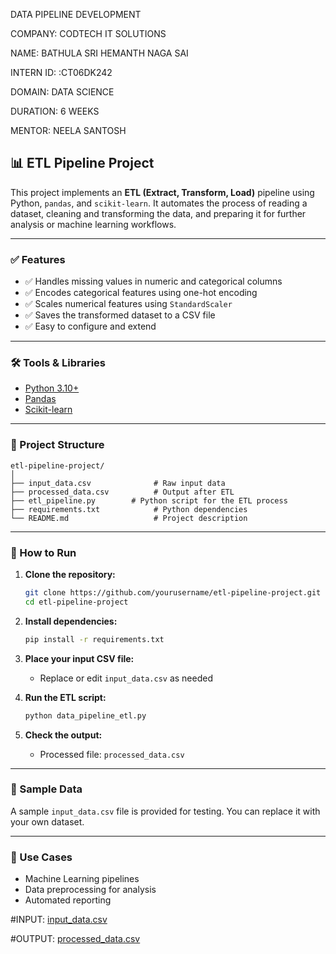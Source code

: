 DATA PIPELINE DEVELOPMENT

COMPANY: CODTECH IT SOLUTIONS

NAME: BATHULA SRI HEMANTH NAGA SAI

INTERN ID: :CT06DK242

DOMAIN: DATA SCIENCE

DURATION: 6 WEEKS

MENTOR: NEELA SANTOSH


## 📊 ETL Pipeline Project

This project implements an **ETL (Extract, Transform, Load)** pipeline using Python, `pandas`, and `scikit-learn`. It automates the process of reading a dataset, cleaning and transforming the data, and preparing it for further analysis or machine learning workflows.

---

### ✅ Features

* ✅ Handles missing values in numeric and categorical columns
* ✅ Encodes categorical features using one-hot encoding
* ✅ Scales numerical features using `StandardScaler`
* ✅ Saves the transformed dataset to a CSV file
* ✅ Easy to configure and extend

---

### 🛠️ Tools & Libraries

* [Python 3.10+](https://www.python.org/)
* [Pandas](https://pandas.pydata.org/)
* [Scikit-learn](https://scikit-learn.org/)

---

### 📂 Project Structure

```
etl-pipeline-project/
│
├── input_data.csv              # Raw input data
├── processed_data.csv          # Output after ETL
├── etl_pipeline.py        # Python script for the ETL process
├── requirements.txt            # Python dependencies
└── README.md                   # Project description
```

---

### 🚀 How to Run

1. **Clone the repository:**

   ```bash
   git clone https://github.com/yourusername/etl-pipeline-project.git
   cd etl-pipeline-project
   ```

2. **Install dependencies:**

   ```bash
   pip install -r requirements.txt
   ```

3. **Place your input CSV file:**

   * Replace or edit `input_data.csv` as needed

4. **Run the ETL script:**

   ```bash
   python data_pipeline_etl.py
   ```

5. **Check the output:**

   * Processed file: `processed_data.csv`

---

### 🧪 Sample Data

A sample `input_data.csv` file  is provided for testing. You can replace it with your own dataset.

---

### 📌 Use Cases

* Machine Learning pipelines
* Data preprocessing for analysis
* Automated reporting

#INPUT:
[input_data.csv](https://github.com/user-attachments/files/20585825/input_data.csv)

#OUTPUT:
[processed_data.csv](https://github.com/user-attachments/files/20585846/processed_data.csv)

